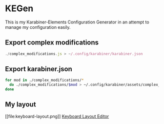 # KEGen

This is my Karabiner-Elements Configuration Generator in an attempt to manage my configuration easily.

## Export complex modifications

```javascript
./complex_modifications.js > ~/.config/karabiner/karabiner.json
```

## Export karabiner.json

```bash
for mod in ./complex_modifications/*
  do ./complex_modifications/$mod > ~/.config/karabiner/assets/complex_modifications/$mod
done
```

## My layout

[[file:keyboard-layout.png]]
[Keyboard Layout Editor](http://www.keyboard-layout-editor.com/#/gists/3b8aa95c07c388e37f393d3b0e141f25)
